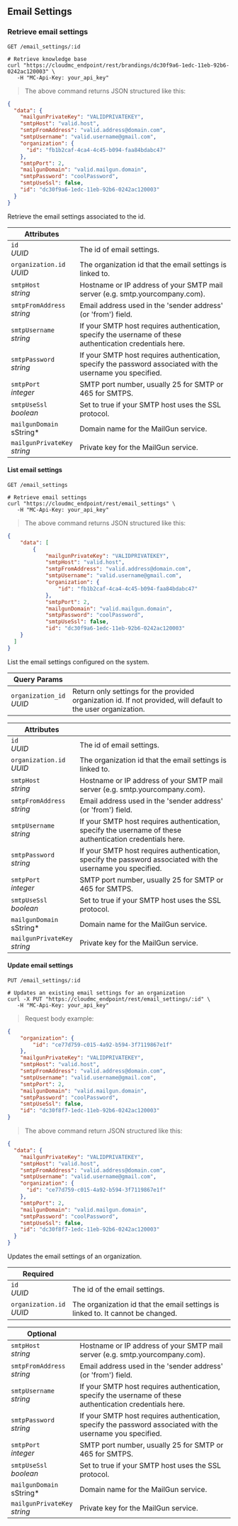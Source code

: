 ## Email Settings

<!-------------------- GET EMAIL SETTINGS -------------------->

### Retrieve email settings

`GET /email_settings/:id`

```shell
# Retrieve knowledge base
curl "https://cloudmc_endpoint/rest/brandings/dc30f9a6-1edc-11eb-92b6-0242ac120003" \
   -H "MC-Api-Key: your_api_key"
```
> The above command returns JSON structured like this:

```json
{
  "data": {
    "mailgunPrivateKey": "VALIDPRIVATEKEY",
    "smtpHost": "valid.host",
    "smtpFromAddress": "valid.address@domain.com",
    "smtpUsername": "valid.username@gmail.com",
    "organization": {
      "id": "fb1b2caf-4ca4-4c45-b094-faa84bdabc47"
    },
    "smtpPort": 2,
    "mailgunDomain": "valid.mailgun.domain",
    "smtpPassword": "coolPassword",
    "smtpUseSsl": false,
    "id": "dc30f9a6-1edc-11eb-92b6-0242ac120003"
  }
}
```
Retrieve the email settings associated to the id.

Attributes | &nbsp;
---------- | -----------
`id`<br/>*UUID* | The id of email settings.
`organization.id`<br/>*UUID* | The organization id that the email settings is linked to.
`smtpHost`<br/>*string* | Hostname or IP address of your SMTP mail server (e.g. smtp.yourcompany.com).
`smtpFromAddress`<br/>*string* | Email address used in the 'sender address' (or 'from') field.
`smtpUsername`<br/>*string* | If your SMTP host requires authentication, specify the username of these authentication credentials here.
`smtpPassword`<br/>*string* | If your SMTP host requires authentication, specify the password associated with the username you specified.
`smtpPort`<br/>*integer* | SMTP port number, usually 25 for SMTP or 465 for SMTPS.
`smtpUseSsl`<br/>*boolean* | Set to true if your SMTP host uses the SSL protocol.
`mailgunDomain`<br/>sString* | Domain name for the MailGun service.
`mailgunPrivateKey`<br/>*string* | Private key for the MailGun service.


<!-------------------- LIST EMAIL SETTINGS -------------------->

#### List email settings

`GET /email_settings`

```shell
# Retrieve email settings
curl "https://cloudmc_endpoint/rest/email_settings" \
   -H "MC-Api-Key: your_api_key"
```
> The above command returns JSON structured like this:

```json
{
    "data": [
        {
            "mailgunPrivateKey": "VALIDPRIVATEKEY",
            "smtpHost": "valid.host",
            "smtpFromAddress": "valid.address@domain.com",
            "smtpUsername": "valid.username@gmail.com",
            "organization": {
                "id": "fb1b2caf-4ca4-4c45-b094-faa84bdabc47"
            },
            "smtpPort": 2,
            "mailgunDomain": "valid.mailgun.domain",
            "smtpPassword": "coolPassword",
            "smtpUseSsl": false,
            "id": "dc30f9a6-1edc-11eb-92b6-0242ac120003"
    }
  ]
}
```
List the email settings configured on the system.

Query Params | &nbsp;
---- | -----------
`organization_id`<br/>*UUID* | Return only settings for the provided organization id. If not provided, will default to the user organization.

Attributes | &nbsp;
---------- | -----------
`id`<br/>*UUID* | The id of email settings.
`organization.id`<br/>*UUID* | The organization id that the email settings is linked to.
`smtpHost`<br/>*string* | Hostname or IP address of your SMTP mail server (e.g. smtp.yourcompany.com).
`smtpFromAddress`<br/>*string* | Email address used in the 'sender address' (or 'from') field.
`smtpUsername`<br/>*string* | If your SMTP host requires authentication, specify the username of these authentication credentials here.
`smtpPassword`<br/>*string* | If your SMTP host requires authentication, specify the password associated with the username you specified.
`smtpPort`<br/>*integer* | SMTP port number, usually 25 for SMTP or 465 for SMTPS.
`smtpUseSsl`<br/>*boolean* | Set to true if your SMTP host uses the SSL protocol.
`mailgunDomain`<br/>sString* | Domain name for the MailGun service.
`mailgunPrivateKey`<br/>*string* | Private key for the MailGun service.


<!-------------------- UPDATE EMAIL SETTINGS -------------------->

#### Update email settings

`PUT /email_settings/:id`

```shell
# Updates an existing email settings for an organization
curl -X PUT "https://cloudmc_endpoint/rest/email_settings/:id" \
   -H "MC-Api-Key: your_api_key"
```

> Request body example:

```json
{
    "organization": {
		"id": "ce77d759-c015-4a92-b594-3f7119867e1f"
	},
	"mailgunPrivateKey": "VALIDPRIVATEKEY",
	"smtpHost": "valid.host",
	"smtpFromAddress": "valid.address@domain.com",
	"smtpUsername": "valid.username@gmail.com",
	"smtpPort": 2,
	"mailgunDomain": "valid.mailgun.domain",
	"smtpPassword": "coolPassword",
	"smtpUseSsl": false,
	"id": "dc30f8f7-1edc-11eb-92b6-0242ac120003"
}
```
> The above command return JSON structured like this:

```json
{
  "data": {
    "mailgunPrivateKey": "VALIDPRIVATEKEY",
    "smtpHost": "valid.host",
    "smtpFromAddress": "valid.address@domain.com",
    "smtpUsername": "valid.username@gmail.com",
    "organization": {
      "id": "ce77d759-c015-4a92-b594-3f7119867e1f"
    },
    "smtpPort": 2,
    "mailgunDomain": "valid.mailgun.domain",
    "smtpPassword": "coolPassword",
    "smtpUseSsl": false,
    "id": "dc30f8f7-1edc-11eb-92b6-0242ac120003"
  }
}
```

Updates the email settings of an organization.

Required | &nbsp;
---------- | -----------
`id`<br/>*UUID* | The id of the email settings.
`organization.id`<br/>*UUID* | The organization id that the email settings is linked to. It cannot be changed.

Optional | &nbsp;
---------- | -----------
`smtpHost`<br/>*string* | Hostname or IP address of your SMTP mail server (e.g. smtp.yourcompany.com).
`smtpFromAddress`<br/>*string* | Email address used in the 'sender address' (or 'from') field.
`smtpUsername`<br/>*string* | If your SMTP host requires authentication, specify the username of these authentication credentials here.
`smtpPassword`<br/>*string* | If your SMTP host requires authentication, specify the password associated with the username you specified.
`smtpPort`<br/>*integer* | SMTP port number, usually 25 for SMTP or 465 for SMTPS.
`smtpUseSsl`<br/>*boolean* | Set to true if your SMTP host uses the SSL protocol.
`mailgunDomain`<br/>sString* | Domain name for the MailGun service.
`mailgunPrivateKey`<br/>*string* | Private key for the MailGun service.

